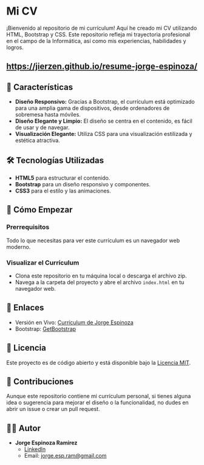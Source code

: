 # Mi CV

¡Bienvenido al repositorio de mi currículum! Aquí he creado mi CV utilizando HTML, Bootstrap y CSS. Este repositorio refleja mi trayectoria profesional en el campo de la Informática, así como mis experiencias, habilidades y logros.

## https://jierzen.github.io/resume-jorge-espinoza/

## 🚀 Características

- **Diseño Responsivo:** Gracias a Bootstrap, el currículum está optimizado para una amplia gama de dispositivos, desde ordenadores de sobremesa hasta móviles.
- **Diseño Elegante y Limpio:** El diseño se centra en el contenido, es fácil de usar y de navegar.
- **Visualización Elegante:** Utiliza CSS para una visualización estilizada y estética atractiva.

## 🛠️ Tecnologías Utilizadas

- **HTML5** para estructurar el contenido.
- **Bootstrap** para un diseño responsivo y componentes.
- **CSS3** para el estilo y las animaciones.

## 🚀 Cómo Empezar

### Prerrequisitos

Todo lo que necesitas para ver este currículum es un navegador web moderno.

### Visualizar el Currículum

- Clona este repositorio en tu máquina local o descarga el archivo zip.
- Navega a la carpeta del proyecto y abre el archivo `index.html` en tu navegador web.

## 🔗 Enlaces

- Versión en Vivo: [Currículum de Jorge Espinoza](1.0) <!-- Reemplaza '#' con el enlace a la versión en vivo -->
- Bootstrap: [GetBootstrap](https://getbootstrap.com/)

## 📄 Licencia

Este proyecto es de código abierto y está disponible bajo la [Licencia MIT](https://opensource.org/license/mit/).

## 🤝 Contribuciones

Aunque este repositorio contiene mi currículum personal, si tienes alguna idea o sugerencia para mejorar el diseño o la funcionalidad, no dudes en abrir un issue o crear un pull request.

## 👨‍💻 Autor

- **Jorge Espinoza Ramirez**
  - [LinkedIn](https://www.linkedin.com/in/jorge-espinoza-ramirez/](https://www.linkedin.com/in/jorge-espinoza-ramirez-3bb157119)https://www.linkedin.com/in/jorge-espinoza-ramirez-3bb157119)
  - Email: jorge.esp.ram@gmail.com


